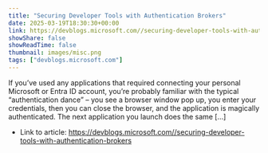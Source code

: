 ```yaml
---
title: "Securing Developer Tools with Authentication Brokers"
date: 2025-03-19T18:30:30+00:00
link: https://devblogs.microsoft.com//securing-developer-tools-with-authentication-brokers
showShare: false
showReadTime: false
thumbnail: images/misc.png
tags: ["devblogs.microsoft.com"]
---
```

If you’ve used any applications that required connecting your personal Microsoft or Entra ID account, you’re probably familiar with the typical “authentication dance” – you see a browser window pop up, you enter your credentials, then you can close the browser, and the application is magically authenticated. The next application you launch does the same […]

- Link to article: https://devblogs.microsoft.com//securing-developer-tools-with-authentication-brokers
